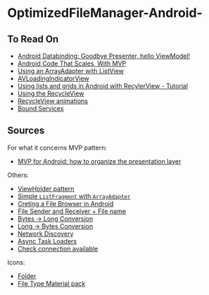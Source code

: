 # OptimizedFileManager-Android-
## To Read On
- [Android Databinding: Goodbye Presenter, hello ViewModel!](http://tech.vg.no/2015/07/17/android-databinding-goodbye-presenter-hello-viewmodel/)
- [Android Code That Scales, With MVP](http://engineering.remind.com/android-code-that-scales/)
- [Using an ArrayAdapter with ListView](https://guides.codepath.com/android/Using-an-ArrayAdapter-with-ListView)
- [AVLoadingIndicatorView](https://github.com/81813780/AVLoadingIndicatorView)  
- [Using lists and grids in Android with RecylerView - Tutorial](http://www.vogella.com/tutorials/AndroidRecyclerView/article.html)
- [Using the RecycleView](https://guides.codepath.com/android/using-the-recyclerview)
- [RecycleView animations](https://www.sitepoint.com/mastering-complex-lists-with-the-android-recyclerview/)
- [Bound Services](http://www.truiton.com/2014/11/bound-service-example-android/)
## Sources
For what it concerns MVP pattern:
- [MVP for Android: how to organize the presentation layer](http://antonioleiva.com/mvp-android/)

Others:
- [ViewHolder pattern](https://guides.codepath.com/android/Using-an-ArrayAdapter-with-ListView#improving-performance-with-the-viewholder-pattern)
- [Simple `ListFragment` with `ArrayAdapter`](http://www.tutorialsbuzz.com/2014/05/android-listfragment-using-arrayadapter.html)  
- [Creting a File Browser in Android](http://forum.codecall.net/topic/79689-creating-a-file-browser-in-android/)
- [File Sender and Receiver + File name](http://www.adp-gmbh.ch/blog/2004/november/15.html)
- [Bytes -> Long  Conversion](http://stackoverflow.com/questions/1026761/how-to-convert-a-byte-array-to-its-numeric-value-java)
- [Long -> Bytes Conversion](http://stackoverflow.com/questions/4485128/how-do-i-convert-long-to-byte-and-back-in-java)
- [Network Discovery](http://michieldemey.be/blog/network-discovery-using-udp-broadcast/)
- [Async Task Loaders](https://developer.android.com/reference/android/content/AsyncTaskLoader.html)
- [Check connection available](http://stackoverflow.com/questions/5474089/how-to-check-currently-internet-connection-is-available-or-not-in-android)  

Icons:
- [Folder](http://www.flaticon.com/free-icon/folder_181524#term=folders&page=1&position=43)
- [File Type Material pack](http://www.flaticon.com/packs/files-3)
